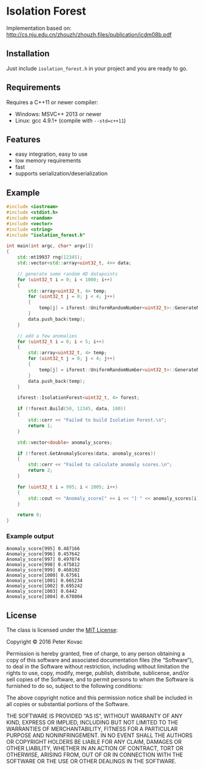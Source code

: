 # Isolation Forest
Implementation based on: http://cs.nju.edu.cn/zhouzh/zhouzh.files/publication/icdm08b.pdf
## Installation
Just include `isolation_forest.h` in your project and you are ready to go.
## Requirements
Requires a C++11 or newer compiler:
- Windows: MSVC++ 2013 or newer
- Linux: gcc 4.9.1+ (compile with `--std=c++11`)

## Features
- easy integration, easy to use
- low memory requirements
- fast
- supports serialization/deserialization

## Example
```c++
#include <iostream>
#include <stdint.h>
#include <random>
#include <vector>
#include <string>
#include "isolation_forest.h"

int main(int argc, char* argv[])
{
	std::mt19937 rng(12345);
	std::vector<std::array<uint32_t, 4>> data;

	// generate some random 4D datapoints
	for (uint32_t i = 0; i < 1000; i++)
	{
		std::array<uint32_t, 4> temp;
		for (uint32_t j = 0; j < 4; j++)
		{
			temp[j] = iforest::UniformRandomNumber<uint32_t>::GenerateNext(rng, 0, 1000);
		}
		data.push_back(temp);
	}

	// add a few anomalies
	for (uint32_t i = 0; i < 5; i++)
	{
		std::array<uint32_t, 4> temp;
		for (uint32_t j = 0; j < 4; j++)
		{
			temp[j] = iforest::UniformRandomNumber<uint32_t>::GenerateNext(rng, 800, 1500);
		}
		data.push_back(temp);
	}

	iforest::IsolationForest<uint32_t, 4> forest;

	if (!forest.Build(50, 12345, data, 100))
	{
		std::cerr << "Failed to build Isolation Forest.\n";
		return 1;
	}

	std::vector<double> anomaly_scores;

	if (!forest.GetAnomalyScores(data, anomaly_scores))
	{
		std::cerr << "Failed to calculate anomaly scores.\n";
		return 2;
	}

	for (uint32_t i = 995; i < 1005; i++)
	{
		std::cout << "Anomaly_score[" << i << "] " << anomaly_scores[i] << "\n";
	}

	return 0;
}
```

### Example output
```
Anomaly_score[995] 0.487166
Anomaly_score[996] 0.457642
Anomaly_score[997] 0.497074
Anomaly_score[998] 0.475812
Anomaly_score[999] 0.468102
Anomaly_score[1000] 0.67561
Anomaly_score[1001] 0.665234
Anomaly_score[1002] 0.695242
Anomaly_score[1003] 0.6442
Anomaly_score[1004] 0.678004
```

## License
The class is licensed under the [MIT License](http://opensource.org/licenses/MIT):

Copyright © 2016 Peter Kovac

Permission is hereby granted, free of charge, to any person obtaining a copy of this software and associated documentation files (the “Software”), to deal in the Software without restriction, including without limitation the rights to use, copy, modify, merge, publish, distribute, sublicense, and/or sell copies of the Software, and to permit persons to whom the Software is furnished to do so, subject to the following conditions:

The above copyright notice and this permission notice shall be included in all copies or substantial portions of the Software.

THE SOFTWARE IS PROVIDED “AS IS”, WITHOUT WARRANTY OF ANY KIND, EXPRESS OR IMPLIED, INCLUDING BUT NOT LIMITED TO THE WARRANTIES OF MERCHANTABILITY, FITNESS FOR A PARTICULAR PURPOSE AND NONINFRINGEMENT. IN NO EVENT SHALL THE AUTHORS OR COPYRIGHT HOLDERS BE LIABLE FOR ANY CLAIM, DAMAGES OR OTHER LIABILITY, WHETHER IN AN ACTION OF CONTRACT, TORT OR OTHERWISE, ARISING FROM, OUT OF OR IN CONNECTION WITH THE SOFTWARE OR THE USE OR OTHER DEALINGS IN THE SOFTWARE.